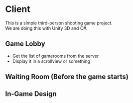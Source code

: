 # Client
This is a simple third-person shooting game project.  
We are doing this with Unity 3D and C#.  

## Game Lobby
- Get the list of gamerooms from the server
- Display it in a scrollview or something

## Waiting Room (Before the game starts)

## In-Game Design
